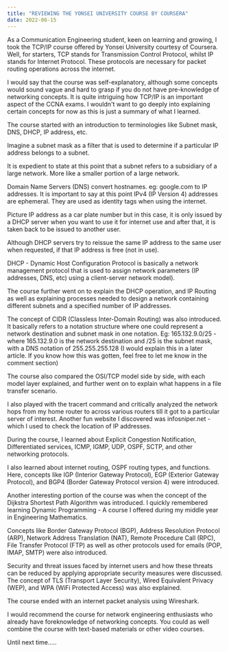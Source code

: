 ```yaml
---
title: "REVIEWING THE YONSEI UNIVERSITY COURSE BY COURSERA"
date: 2022-06-15
---
```

As a Communication Engineering student, keen on learning and growing, I took the TCP/IP course offered by Yonsei University courtesy of Coursera. Well, for starters, TCP stands for Transmission Control Protocol, whilst IP stands for Internet Protocol. These protocols are necessary for packet routing operations across the internet.

I would say that the course was self-explanatory, although some concepts would sound vague and hard to grasp if you do not have pre-knowledge of networking concepts. It is quite intriguing how TCP/IP is an important aspect of the CCNA exams. I wouldn't want to go deeply into explaining certain concepts for now as this is just a summary of what I learned.

The course started with an introduction to terminologies like Subnet mask, DNS, DHCP, IP address, etc.

Imagine a subnet mask as a filter that is used to determine if a particular IP address belongs to a subnet.

It is expedient to state at this point that a subnet refers to a subsidiary of a large network. More like a smaller portion of a large network.

Domain Name Servers (DNS) convert hostnames. eg: google.com to IP addresses. It is important to say at this point IPv4 (IP Version 4) addresses are ephemeral. They are used as identity tags when using the internet.

Picture IP address as a car plate number but in this case, it is only issued by a DHCP server when you want to use it for internet use and after that, it is taken back to be issued to another user.

Although DHCP servers try to reissue the same IP address to the same user when requested, if that IP address is free (not in use).

DHCP - Dynamic Host Configuration Protocol is basically a network management protocol that is used to assign network parameters (IP addresses, DNS, etc) using a client-server network model).

The course further went on to explain the DHCP operation, and IP Routing as well as explaining processes needed to design a network containing different subnets and a specified number of IP addresses.

The concept of CIDR (Classless Inter-Domain Routing) was also introduced. It basically refers to a notation structure where one could represent a network destination and subnet mask in one notation. Eg: 165.132.9.0/25 - where 165.132.9.0 is the network destination and /25 is the subnet mask, with a DNS notation of 255.255.255.128 (I would explain this in a later article. If you know how this was gotten, feel free to let me know in the comment section)

The course also compared the OSI/TCP model side by side, with each model layer explained, and further went on to explain what happens in a file transfer scenario.

I also played with the tracert command and critically analyzed the network hops from my home router to across various routers till it got to a particular server of interest. Another fun website I discovered was infosniper.net - which I used to check the location of IP addresses.

During the course, I learned about Explicit Congestion Notification, Differentiated services, ICMP, IGMP, UDP, OSPF, SCTP, and other networking protocols.

I also learned about internet routing, OSPF routing types, and functions. Here, concepts like IGP (Interior Gateway Protocol), EGP (Exterior Gateway Protocol), and BGP4 (Border Gateway Protocol version 4) were introduced.

Another interesting portion of the course was when the concept of the Dijkstra Shortest Path Algorithm was introduced. I quickly remembered learning Dynamic Programming - A course I offered during my middle year in Engineering Mathematics.

Concepts like Border Gateway Protocol (BGP), Address Resolution Protocol (ARP), Network Address Translation (NAT), Remote Procedure Call (RPC), File Transfer Protocol (FTP) as well as other protocols used for emails (POP, IMAP, SMTP) were also introduced.

Security and threat issues faced by internet users and how these threats can be reduced by applying appropriate security measures were discussed. The concept of TLS (Transport Layer Security), Wired Equivalent Privacy (WEP), and WPA (WiFi Protected Access) was also explained.

The course ended with an internet packet analysis using Wireshark.

I would recommend the course for network engineering enthusiasts who already have foreknowledge of networking concepts. You could as well combine the course with text-based materials or other video courses.

Until next time.....
